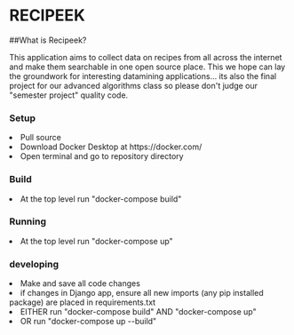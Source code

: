 <h1>RECIPEEK</h1>

##What is Recipeek?

This application aims to collect data on recipes from all across the internet and make them searchable in one open source place. This we hope can lay the groundwork for interesting datamining applications... its also the final project for our advanced algorithms class so please don't judge our "semester project" quality code.

<h3>Setup</h3>
<li>Pull source
<li>Download Docker Desktop at https://docker.com/
<li>Open terminal and go to repository directory

<h3>Build</h3>
<li>At the top level run "docker-compose build"

<h3>Running</h3>
<li>At the top level run "docker-compose up"

<h3>developing</h3>
<li>Make and save all code changes
<li>if changes in Django app, ensure all new imports (any pip installed package) are placed in requirements.txt
<li>EITHER run "docker-compose build" AND "docker-compose up"
<li>OR run "docker-compose up --build"

